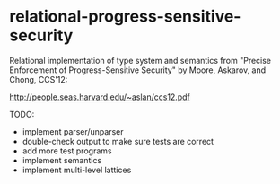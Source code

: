 relational-progress-sensitive-security
======================================

Relational implementation of type system and semantics from "Precise Enforcement of Progress-Sensitive Security" by Moore, Askarov, and Chong, CCS'12:

http://people.seas.harvard.edu/~aslan/ccs12.pdf

TODO:

* implement parser/unparser
* double-check output to make sure tests are correct
* add more test programs
* implement semantics
* implement multi-level lattices

